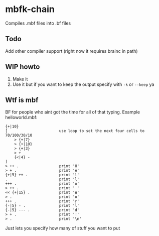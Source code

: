 # mbfk-chain
Compiles .mbf files into .bf files
## Todo
Add other compiler support (right now it requires brainc in path)
## WIP howto
1. Make it
2. Use it but if you want to keep the output specify with `-k` or `--keep` ya
## Wtf is mbf
BF for people who aint got the time for all of that typing. Example helloworld.mbf:
```
{+|10}
[                       use loop to set the next four cells to 70/100/30/10
    > {+|7}
    > {+|10} 
    > {+|3}                  
    > +                     
    {<|4} -                
]                   
> ++ .                  print 'H'
> + .                   print 'e'
{+|5} ++ .              print 'l'
.                       print 'l'
+++ .                   print 'o'
> ++ .                  print ' '
<< {+|15} .             print 'W'
> .                     print 'o'
+++ .                   print 'r'
{-|5} - .               print 'l'
{-|5} --- .             print 'd'
> + .                   print '!'
> .                     print '\n'
```

Just lets you specify how many of stuff you want to put 
